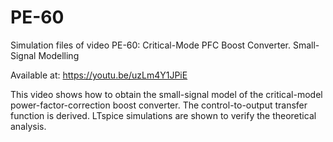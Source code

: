 # PE-60

Simulation files of video PE-60: Critical-Mode PFC Boost Converter. Small-Signal Modelling

Available at: https://youtu.be/uzLm4Y1JPiE

This video shows how to obtain the small-signal model of the critical-model power-factor-correction boost converter. The control-to-output transfer function is derived.
LTspice simulations are shown to verify the theoretical analysis.

